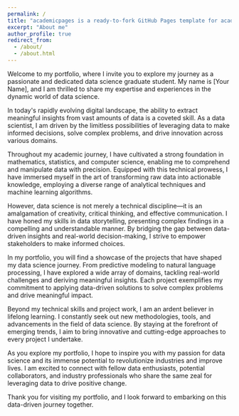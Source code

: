 ```yaml
---
permalink: /
title: "academicpages is a ready-to-fork GitHub Pages template for academic personal websites"
excerpt: "About me"
author_profile: true
redirect_from: 
  - /about/
  - /about.html
---
```


Welcome to my portfolio, where I invite you to explore my journey as a passionate and dedicated data science graduate student. My name is [Your Name], and I am thrilled to share my expertise and experiences in the dynamic world of data science.

In today's rapidly evolving digital landscape, the ability to extract meaningful insights from vast amounts of data is a coveted skill. As a data scientist, I am driven by the limitless possibilities of leveraging data to make informed decisions, solve complex problems, and drive innovation across various domains.

Throughout my academic journey, I have cultivated a strong foundation in mathematics, statistics, and computer science, enabling me to comprehend and manipulate data with precision. Equipped with this technical prowess, I have immersed myself in the art of transforming raw data into actionable knowledge, employing a diverse range of analytical techniques and machine learning algorithms.

However, data science is not merely a technical discipline—it is an amalgamation of creativity, critical thinking, and effective communication. I have honed my skills in data storytelling, presenting complex findings in a compelling and understandable manner. By bridging the gap between data-driven insights and real-world decision-making, I strive to empower stakeholders to make informed choices.

In my portfolio, you will find a showcase of the projects that have shaped my data science journey. From predictive modeling to natural language processing, I have explored a wide array of domains, tackling real-world challenges and deriving meaningful insights. Each project exemplifies my commitment to applying data-driven solutions to solve complex problems and drive meaningful impact.

Beyond my technical skills and project work, I am an ardent believer in lifelong learning. I constantly seek out new methodologies, tools, and advancements in the field of data science. By staying at the forefront of emerging trends, I aim to bring innovative and cutting-edge approaches to every project I undertake.

As you explore my portfolio, I hope to inspire you with my passion for data science and its immense potential to revolutionize industries and improve lives. I am excited to connect with fellow data enthusiasts, potential collaborators, and industry professionals who share the same zeal for leveraging data to drive positive change.

Thank you for visiting my portfolio, and I look forward to embarking on this data-driven journey together.


